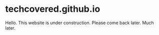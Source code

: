 # techcovered.github.io

Hello. This website is under construction. Please come back later. Much later.
